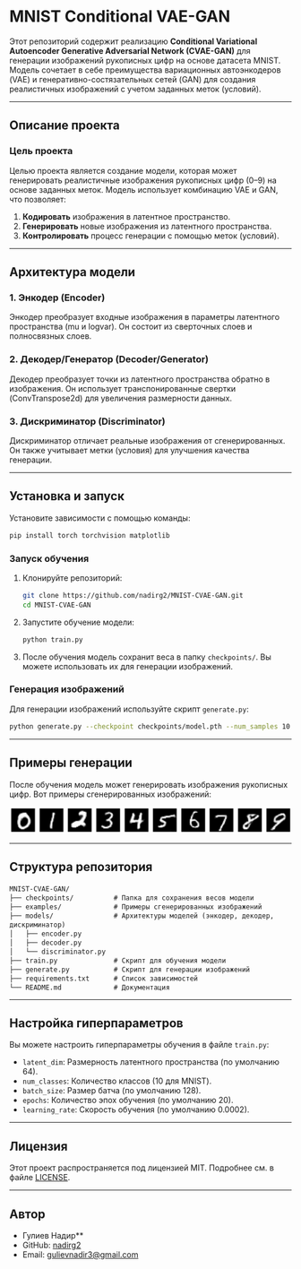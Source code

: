 
# MNIST Conditional VAE-GAN

Этот репозиторий содержит реализацию **Conditional Variational Autoencoder Generative Adversarial Network (CVAE-GAN)** для генерации изображений рукописных цифр на основе датасета MNIST. Модель сочетает в себе преимущества вариационных автоэнкодеров (VAE) и генеративно-состязательных сетей (GAN) для создания реалистичных изображений с учетом заданных меток (условий).

---

## Описание проекта

### **Цель проекта**
Целью проекта является создание модели, которая может генерировать реалистичные изображения рукописных цифр (0–9) на основе заданных меток. Модель использует комбинацию VAE и GAN, что позволяет:
1. **Кодировать** изображения в латентное пространство.
2. **Генерировать** новые изображения из латентного пространства.
3. **Контролировать** процесс генерации с помощью меток (условий).

---

## Архитектура модели

### **1. Энкодер (Encoder)**
Энкодер преобразует входные изображения в параметры латентного пространства (mu и logvar). Он состоит из сверточных слоев и полносвязных слоев.

### **2. Декодер/Генератор (Decoder/Generator)**
Декодер преобразует точки из латентного пространства обратно в изображения. Он использует транспонированные свертки (ConvTranspose2d) для увеличения размерности данных.

### **3. Дискриминатор (Discriminator)**
Дискриминатор отличает реальные изображения от сгенерированных. Он также учитывает метки (условия) для улучшения качества генерации.

---

## Установка и запуск

Установите зависимости с помощью команды:
```bash
pip install torch torchvision matplotlib
```

### **Запуск обучения**
1. Клонируйте репозиторий:
   ```bash
   git clone https://github.com/nadirg2/MNIST-CVAE-GAN.git
   cd MNIST-CVAE-GAN
   ```

2. Запустите обучение модели:
   ```bash
   python train.py
   ```

3. После обучения модель сохранит веса в папку `checkpoints/`. Вы можете использовать их для генерации изображений.

### **Генерация изображений**
Для генерации изображений используйте скрипт `generate.py`:
```bash
python generate.py --checkpoint checkpoints/model.pth --num_samples 10
```

---

## Примеры генерации

После обучения модель может генерировать изображения рукописных цифр. Вот примеры сгенерированных изображений:

![Generated Images](output.png)

---

## Структура репозитория

```
MNIST-CVAE-GAN/
├── checkpoints/          # Папка для сохранения весов модели
├── examples/             # Примеры сгенерированных изображений
├── models/               # Архитектуры моделей (энкодер, декодер, дискриминатор)
│   ├── encoder.py
│   ├── decoder.py
│   └── discriminator.py
├── train.py              # Скрипт для обучения модели
├── generate.py           # Скрипт для генерации изображений
├── requirements.txt      # Список зависимостей
└── README.md             # Документация
```

---

## Настройка гиперпараметров

Вы можете настроить гиперпараметры обучения в файле `train.py`:
- `latent_dim`: Размерность латентного пространства (по умолчанию 64).
- `num_classes`: Количество классов (10 для MNIST).
- `batch_size`: Размер батча (по умолчанию 128).
- `epochs`: Количество эпох обучения (по умолчанию 20).
- `learning_rate`: Скорость обучения (по умолчанию 0.0002).

---

## Лицензия

Этот проект распространяется под лицензией MIT. Подробнее см. в файле [LICENSE](LICENSE).

---

## Автор

- Гулиев Надир**
- GitHub: [nadirg2](https://github.com/nadirg2)
- Email: [gulievnadir3@gmail.com](mailto:gulievnadir3@gmail.com)

